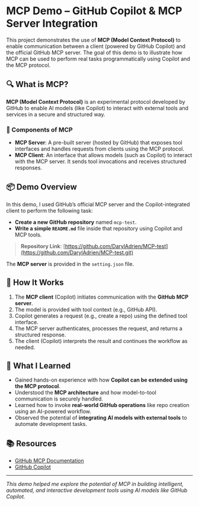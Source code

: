 # MCP Demo – GitHub Copilot & MCP Server Integration

This project demonstrates the use of **MCP (Model Context Protocol)** to enable communication between a client (powered by GitHub Copilot) and the official GitHub MCP server. The goal of this demo is to illustrate how MCP can be used to perform real tasks programmatically using Copilot and the MCP protocol.

## 🔍 What is MCP?

**MCP (Model Context Protocol)** is an experimental protocol developed by GitHub to enable AI models (like Copilot) to interact with external tools and services in a secure and structured way.

### 🧩 Components of MCP

- **MCP Server**: A pre-built server (hosted by GitHub) that exposes tool interfaces and handles requests from clients using the MCP protocol.
- **MCP Client**: An interface that allows models (such as Copilot) to interact with the MCP server. It sends tool invocations and receives structured responses.

## 📦 Demo Overview

In this demo, I used GitHub’s official MCP server and the Copilot-integrated client to perform the following task:

- **Create a new GitHub repository** named `mcp-test`.
- **Write a simple `README.md`** file inside that repository using Copilot and MCP tools.

> **Repository Link**: [https://github.com/DarylAdrien/MCP-test](https://github.com/DarylAdrien/MCP-test.git)  

The **MCP server** is provided in the `setting.json` file.

## 🚀 How It Works

1. The **MCP client** (Copilot) initiates communication with the **GitHub MCP server**.
2. The model is provided with tool context (e.g., GitHub API).
3. Copilot generates a request (e.g., create a repo) using the defined tool interface.
4. The MCP server authenticates, processes the request, and returns a structured response.
5. The client (Copilot) interprets the result and continues the workflow as needed.

## 🧠 What I Learned

- Gained hands-on experience with how **Copilot can be extended using the MCP protocol**.
- Understood the **MCP architecture** and how model-to-tool communication is securely handled.
- Learned how to invoke **real-world GitHub operations** like repo creation using an AI-powered workflow.
- Observed the potential of **integrating AI models with external tools** to automate development tasks.

## 📚 Resources

- [GitHub MCP Documentation](https://github.com/github/github-mcp-server)
- [GitHub Copilot](https://github.com/features/copilot)

---

_This demo helped me explore the potential of MCP in building intelligent, automated, and interactive development tools using AI models like GitHub Copilot._

